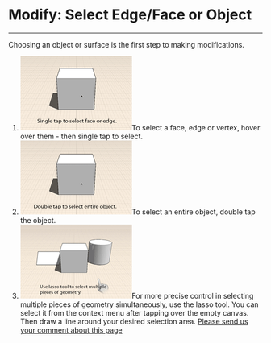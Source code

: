 # Modify: Select Edge/Face or Object

----

Choosing an object or surface is the first step to making modifications.

1. ![](Images/GUID-7AC531A9-173F-49A2-BB8E-A376BAA81A2B-low.gif)To select a face, edge or vertex, hover over them - then single tap to select.
2. ![](Images/GUID-75B50B26-8F61-4567-8F57-7A058C316111-low.gif)To select an entire object, double tap the object.
3. ![](Images/GUID-3FCDAF33-668A-44F1-8E2F-C0B22AC2A922-low.gif)For more precise control in selecting multiple pieces of geometry simultaneously, use the lasso tool. You can select it from the context menu after tapping over the empty canvas. Then draw a line around your desired selection area.
[Please send us your comment about this page](#)